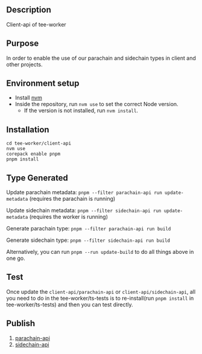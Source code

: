 ## Description

Client-api of tee-worker

## Purpose

In order to enable the use of our parachain and sidechain types in client and other projects.

## Environment setup

-   Install [nvm](https://github.com/nvm-sh/nvm)
-   Inside the repository, run `nvm use` to set the correct Node version.
    -   If the version is not installed, run `nvm install`.

## Installation

```cd tee-worker/ts-tests
cd tee-worker/client-api
nvm use
corepack enable pnpm
pnpm install
```

## Type Generated

Update parachain metadata: `pnpm --filter parachain-api run update-metadata` (requires the parachain is running)

Update sidechain metadata: `pnpm --filter sidechain-api run update-metadata` (requires the worker is running)

Generate parachain type: `pnpm --filter parachain-api run build`

Generate sidechain type: `pnpm --filter sidechain-api run build`

Alternatively, you can run `pnpm --run update-build` to do all things above in one go.

## Test

Once update the `client-api/parachain-api` or `client-api/sidechain-api`, all you need to do in the tee-worker/ts-tests is to re-install(run `pnpm install` in tee-worker/ts-tests) and then you can test directly.

## Publish

1. [parachain-api](https://github.com/litentry/litentry-parachain/blob/dev/tee-worker/client-api/parachain-api/README.md#publish-new-versions)
2. [sidechain-api](https://github.com/litentry/litentry-parachain/blob/dev/tee-worker/client-api/sidechain-api/README.md#publish-new-versions)